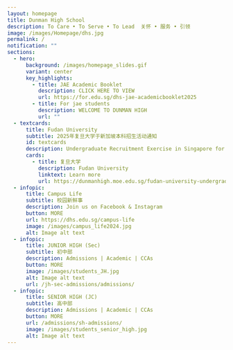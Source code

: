 ```yaml
---
layout: homepage
title: Dunman High School
description: To Care • To Serve • To Lead  关怀 • 服务 • 引领
image: /images/Homepage/dhs.jpg
permalink: /
notification: ""
sections:
  - hero:
      background: /images/homepage_slides.gif
      variant: center
      key_highlights:
        - title: JAE Academic Booklet
          description: CLICK HERE TO VIEW
          url: https://for.edu.sg/dhs-jae-academicbooklet2025
        - title: For jae students
          description: WELCOME TO DUNMAN HIGH
          url: ""
  - textcards:
      title: Fudan University
      subtitle: 2025年复旦大学于新加坡本科招生活动通知
      id: textcards
      description: Undergraduate Recruitment Exercise in Singapore for 2025
      cards:
        - title: 复旦大学
          description: Fudan University
          linktext: Learn more
          url: https://dunmanhigh.moe.edu.sg/fudan-university-undergraduate-recruitment-exercise-2025
  - infopic:
      title: Campus Life
      subtitle: 校园新鲜事
      description: Join us on Facebook & Instagram
      button: MORE
      url: https://dhs.edu.sg/campus-life
      image: /images/campus_life2024.jpg
      alt: Image alt text
  - infopic:
      title: JUNIOR HIGH (Sec)
      subtitle: 初中部
      description: Admissions | Academic | CCAs
      button: MORE
      image: /images/students_JH.jpg
      alt: Image alt text
      url: /jh-sec-admissions/admissions/
  - infopic:
      title: SENIOR HIGH (JC)
      subtitle: 高中部
      description: Admissions | Academic | CCAs
      button: MORE
      url: /admissions/sh-admissions/
      image: /images/students_senior_high.jpg
      alt: Image alt text
---
```

